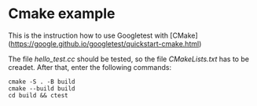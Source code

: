 # Cmake example

This is the instruction how to use Googletest with [CMake] (https://google.github.io/googletest/quickstart-cmake.html)

The file *hello_test.cc* should be tested, so the file *CMakeLists.txt* has to be creadet.
After that, enter the following commands:

    cmake -S . -B build
    cmake --build build
    cd build && ctest